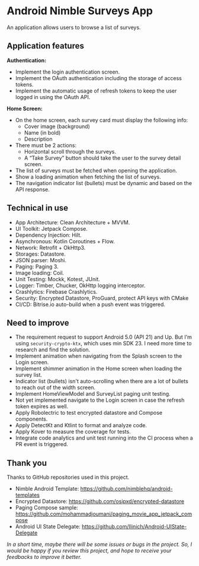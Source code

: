 # Android Nimble Surveys App
An application allows users to browse a list of surveys.

## Application features
**Authentication:**
- Implement the login authentication screen.
- Implement the OAuth authentication including the storage of access tokens.
- Implement the automatic usage of refresh tokens to keep the user logged in using the OAuth API.

**Home Screen:**
- On the home screen, each survey card must display the following info:
  - Cover image (background)
  - Name (in bold)
  - Description
- There must be 2 actions:
  - Horizontal scroll through the surveys.
  - A “Take Survey” button should take the user to the survey detail screen. 
- The list of surveys must be fetched when opening the application.
- Show a loading animation when fetching the list of surveys.
- The navigation indicator list (bullets) must be dynamic and based on the API response.

## Technical in use
- App Architecture: Clean Architecture + MVVM.
- UI Toolkit: Jetpack Compose.
- Dependency Injection: Hilt.
- Asynchronous: Kotlin Coroutines + Flow.
- Network: Retrofit + OkHttp3.
- Storages: Datastore.
- JSON parser: Moshi.
- Paging: Paging 3.
- Image loading: Coil.
- Unit Testing: Mockk, Kotest, JUnit.
- Logger: Timber, Chucker, OkHttp logging interceptor.
- Crashlytics: Firebase Crashlytics.
- Security: Encrypted Datastore, ProGuard, protect API keys with CMake
- CI/CD: Bitrise.io auto-build when a push event was triggered.

## Need to improve
- The requirement request to support Android 5.0 (API 21) and Up. But I'm using `security-crypto-ktx`, which uses min SDK 23. I need more time to research and find the solution. 
- Implement animation when navigating from the Splash screen to the Login screen.
- Implement shimmer animation in the Home screen when loading the survey list.
- Indicator list (bullets) isn't auto-scrolling when there are a lot of bullets to reach out of the width screen.
- Implement HomeViewModel and SurveyList paging unit testing.
- Not yet implemented navigate to the Login screen in case the refresh token expires as well.
- Apply Robolectric to test encrypted datastore and Compose components.
- Apply DetectKt and Ktlint to format and analyze code.
- Apply Kover to measure the coverage for tests.
- Integrate code analytics and unit test running into the CI process when a PR event is triggered.

## Thank you
Thanks to GitHub repositories used in this project.
- Nimble Android Template: https://github.com/nimblehq/android-templates
- Encrypted Datastore: https://github.com/osipxd/encrypted-datastore
- Paging Compose sample: https://github.com/mohammadjoumani/paging_movie_app_jetpack_compose
- Android UI State Delegate: https://github.com/Ilinich/Android-UIState-Delegate

_In a short time, maybe there will be some issues or bugs in the project. So, I would be happy if you review this project, and hope to receive your feedbacks to improve it better._
